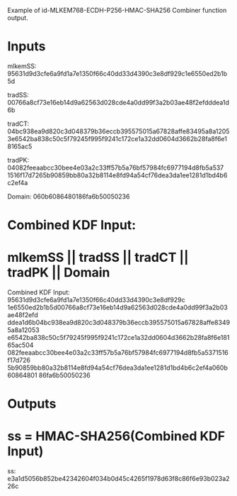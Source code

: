 Example of id-MLKEM768-ECDH-P256-HMAC-SHA256 Combiner function output.

# Inputs
mlkemSS:
95631d9d3cfe6a9fd1a7e1350f66c40dd33d4390c3e8df929c1e6550ed2b1b5d

tradSS:
00766a8cf73e16eb14d9a62563d028cde4a0dd99f3a2b03ae48f2efdddea1d6b

tradCT:  04bc938ea9d820c3d048379b36eccb395575015a67828affe83495a8a1205
3e6542ba838c50c5f79245f995f9241c172ce1a32dd0604d3662b28fa8f6e18165ac5

tradPK:  04082feeaabcc30bee4e03a2c33ff57b5a76bf57984fc6977194d8fb5a537
1516f17d7265b90859bb80a32b8114e8fd94a54cf76dea3da1ee1281d1bd4b6c2ef4a

Domain:  060b6086480186fa6b50050236


# Combined KDF Input:
#  mlkemSS || tradSS || tradCT || tradPK || Domain

Combined KDF Input: 95631d9d3cfe6a9fd1a7e1350f66c40dd33d4390c3e8df929c
1e6550ed2b1b5d00766a8cf73e16eb14d9a62563d028cde4a0dd99f3a2b03ae48f2efd
ddea1d6b04bc938ea9d820c3d048379b36eccb395575015a67828affe83495a8a12053
e6542ba838c50c5f79245f995f9241c172ce1a32dd0604d3662b28fa8f6e18165ac504
082feeaabcc30bee4e03a2c33ff57b5a76bf57984fc6977194d8fb5a5371516f17d726
5b90859bb80a32b8114e8fd94a54cf76dea3da1ee1281d1bd4b6c2ef4a060b60864801
86fa6b50050236


# Outputs
# ss = HMAC-SHA256(Combined KDF Input)

ss: e3a1d5056b852be42342604f034b0d45c4265f1978d63f8c86f6e93b023a226c
